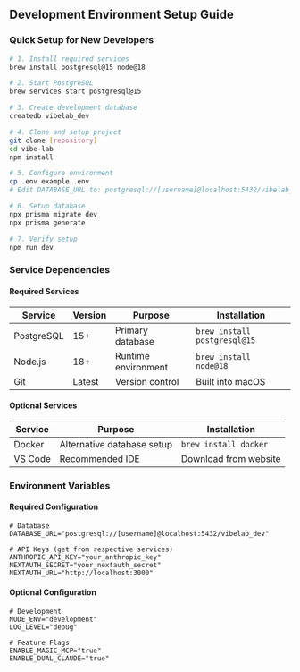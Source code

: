## Development Environment Setup Guide

### **Quick Setup for New Developers**

```bash
# 1. Install required services
brew install postgresql@15 node@18

# 2. Start PostgreSQL
brew services start postgresql@15

# 3. Create development database
createdb vibelab_dev

# 4. Clone and setup project
git clone [repository]
cd vibe-lab
npm install

# 5. Configure environment
cp .env.example .env
# Edit DATABASE_URL to: postgresql://[username]@localhost:5432/vibelab_dev

# 6. Setup database
npx prisma migrate dev
npx prisma generate

# 7. Verify setup
npm run dev
```

### **Service Dependencies**

#### **Required Services**
| Service | Version | Purpose | Installation |
|---------|---------|---------|--------------|
| PostgreSQL | 15+ | Primary database | `brew install postgresql@15` |
| Node.js | 18+ | Runtime environment | `brew install node@18` |
| Git | Latest | Version control | Built into macOS |

#### **Optional Services** 
| Service | Purpose | Installation |
|---------|---------|--------------|
| Docker | Alternative database setup | `brew install docker` |
| VS Code | Recommended IDE | Download from website |

### **Environment Variables**

#### **Required Configuration**
```env
# Database
DATABASE_URL="postgresql://[username]@localhost:5432/vibelab_dev"

# API Keys (get from respective services)
ANTHROPIC_API_KEY="your_anthropic_key"
NEXTAUTH_SECRET="your_nextauth_secret"
NEXTAUTH_URL="http://localhost:3000"
```

#### **Optional Configuration**
```env
# Development
NODE_ENV="development"
LOG_LEVEL="debug"

# Feature Flags
ENABLE_MAGIC_MCP="true"
ENABLE_DUAL_CLAUDE="true"
```